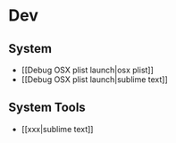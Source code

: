 # Dev
## System

- [[Debug OSX plist launch|osx plist]]
- [[Debug OSX plist launch|sublime text]]



## System Tools

- [[xxx|sublime text]]